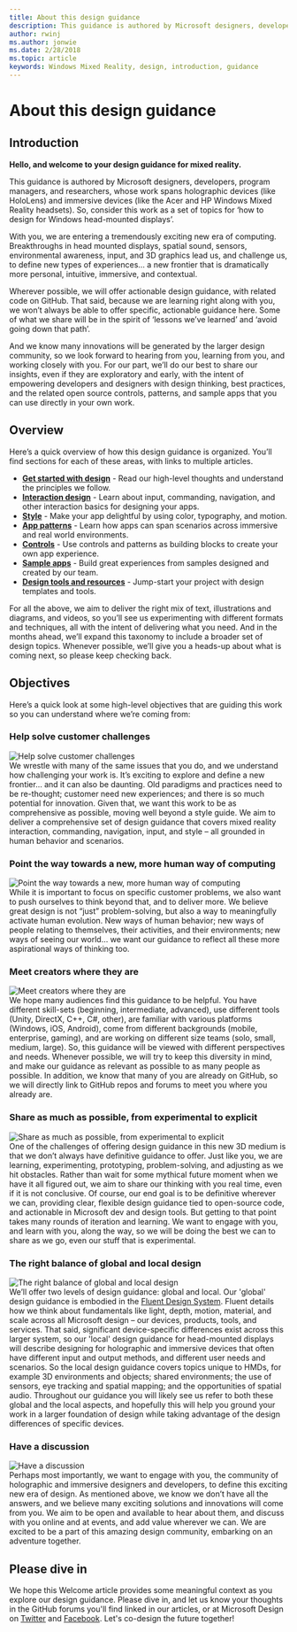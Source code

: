 ```yaml
---
title: About this design guidance
description: This guidance is authored by Microsoft designers, developers, program managers, and researchers, whose work spans holographic devices (like HoloLens) and immersive devices (like the Acer and HP Windows Mixed Reality headsets).
author: rwinj
ms.author: jonwie
ms.date: 2/28/2018
ms.topic: article
keywords: Windows Mixed Reality, design, introduction, guidance
---
```




# About this design guidance

## Introduction

**Hello, and welcome to your design guidance for mixed reality.**

This guidance is authored by Microsoft designers, developers, program managers, and researchers, whose work spans holographic devices (like HoloLens) and immersive devices (like the Acer and HP Windows Mixed Reality headsets). So, consider this work as a set of topics for ‘how to design for Windows head-mounted displays’.

With you, we are entering a tremendously exciting new era of computing. Breakthroughs in head mounted displays, spatial sound, sensors, environmental awareness, input, and 3D graphics lead us, and challenge us, to define new types of experiences… a new frontier that is dramatically more personal, intuitive, immersive, and contextual.

Wherever possible, we will offer actionable design guidance, with related code on GitHub. That said, because we are learning right along with you, we won’t always be able to offer specific, actionable guidance here. Some of what we share will be in the spirit of ‘lessons we’ve learned’ and ‘avoid going down that path’.

And we know many innovations will be generated by the larger design community, so we look forward to hearing from you, learning from you, and working closely with you. For our part, we’ll do our best to share our insights, even if they are exploratory and early, with the intent of empowering developers and designers with design thinking, best practices, and the related open source controls, patterns, and sample apps that you can use directly in your own work.

## Overview

Here’s a quick overview of how this design guidance is organized. You’ll find sections for each of these areas, with links to multiple articles.
* **[Get started with design](category/get-started-with-design.md)** - Read our high-level thoughts and understand the principles we follow.
* **[Interaction design](category/interaction-design.md)** - Learn about input, commanding, navigation, and other interaction basics for designing your apps.
* **[Style](category/style.md)** - Make your app delightful by using color, typography, and motion.
* **[App patterns](category/app-patterns.md)** - Learn how apps can span scenarios across immersive and real world environments.
* **[Controls](category/controls.md)** - Use controls and patterns as building blocks to create your own app experience.
* **[Sample apps](category/sample-apps.md)** - Build great experiences from samples designed and created by our team.
* **[Design tools and resources](category/design-tools-and-resources.md)** - Jump-start your project with design templates and tools.

For all the above, we aim to deliver the right mix of text, illustrations and diagrams, and videos, so you’ll see us experimenting with different formats and techniques, all with the intent of delivering what you need. And in the months ahead, we’ll expand this taxonomy to include a broader set of design topics. Whenever possible, we’ll give you a heads-up about what is coming next, so please keep checking back.

## Objectives

Here’s a quick look at some high-level objectives that are guiding this work so you can understand where we’re coming from:

### Help solve customer challenges

![Help solve customer challenges](images/500px-fix-a-broken-switch-with-hololens.jpg) <br>
We wrestle with many of the same issues that you do, and we understand how challenging your work is. It’s exciting to explore and define a new frontier… and it can also be daunting. Old paradigms and practices need to be re-thought; customer need new experiences; and there is so much potential for innovation. Given that, we want this work to be as comprehensive as possible, moving well beyond a style guide. We aim to deliver a comprehensive set of design guidance that covers mixed reality interaction, commanding, navigation, input, and style – all grounded in human behavior and scenarios. 

### Point the way towards a new, more human way of computing

![Point the way towards a new, more human way of computing](images/500px-man-and-women-with-holograph-on-table.png)<br>
While it is important to focus on specific customer problems, we also want to push ourselves to think beyond that, and to deliver more. We believe great design is not “just” problem-solving, but also a way to meaningfully activate human evolution. New ways of human behavior; new ways of people relating to themselves, their activities, and their environments; new ways of seeing our world… we want our guidance to reflect all these more aspirational ways of thinking too. 

### Meet creators where they are

![Meet creators where they are](images/500px-creators.jpg) <br>
We hope many audiences find this guidance to be helpful. You have different skill-sets (beginning, intermediate, advanced), use different tools (Unity, DirectX, C++, C#, other), are familiar with various platforms (Windows, iOS, Android), come from different backgrounds (mobile, enterprise, gaming), and are working on different size teams (solo, small, medium, large). So, this guidance will be viewed with different perspectives and needs. Whenever possible, we will try to keep this diversity in mind, and make our guidance as relevant as possible to as many people as possible. In addition, we know that many of you are already on GitHub, so we will directly link to GitHub repos and forums to meet you where you already are. 

### Share as much as possible, from experimental to explicit

![Share as much as possible, from experimental to explicit](images/500px-man-playinggame.jpg) <br>
One of the challenges of offering design guidance in this new 3D medium is that we don’t always have definitive guidance to offer. Just like you, we are learning, experimenting, prototyping, problem-solving, and adjusting as we hit obstacles. Rather than wait for some mythical future moment when we have it all figured out, we aim to share our thinking with you real time, even if it is not conclusive. Of course, our end goal is to be definitive wherever we can, providing clear, flexible design guidance tied to open-source code, and actionable in Microsoft dev and design tools. But getting to that point takes many rounds of iteration and learning. We want to engage with you, and learn with you, along the way, so we will be doing the best we can to share as we go, even our stuff that is experimental. 

### The right balance of global and local design

![The right balance of global and local design](images/500px-fluentdesign.jpg) <br>
We’ll offer two levels of design guidance: global and local. Our 'global' design guidance is embodied in the [Fluent Design System](http://fluent.microsoft.com). Fluent details how we think about fundamentals like light, depth, motion, material, and scale across all Microsoft design – our devices, products, tools, and services. That said, significant device-specific differences exist across this larger system, so our 'local' design guidance for head-mounted displays will describe designing for holographic and immersive devices that often have different input and output methods, and different user needs and scenarios. So the local design guidance covers topics unique to HMDs, for example 3D environments and objects; shared environments; the use of sensors, eye tracking and spatial mapping; and the opportunities of spatial audio. Throughout our guidance you will likely see us refer to both these global and the local aspects, and hopefully this will help you ground your work in a larger foundation of design while taking advantage of the design differences of specific devices.



### Have a discussion

![Have a discussion](images/500px-share.jpg) <br>
Perhaps most importantly, we want to engage with you, the community of holographic and immersive designers and developers, to define this exciting new era of design. As mentioned above, we know we don’t have all the answers, and we believe many exciting solutions and innovations will come from you. We aim to be open and available to hear about them, and discuss with you online and at events, and add value wherever we can. We are excited to be a part of this amazing design community, embarking on an adventure together. 

## Please dive in

We hope this Welcome article provides some meaningful context as you explore our design guidance. Please dive in, and let us know your thoughts in the GitHub forums you'll find linked in our articles, or at Microsoft Design on [Twitter](https://twitter.com/MicrosoftDesign) and [Facebook](https://www.facebook.com/microsoftdesign/). Let's co-design the future together!
